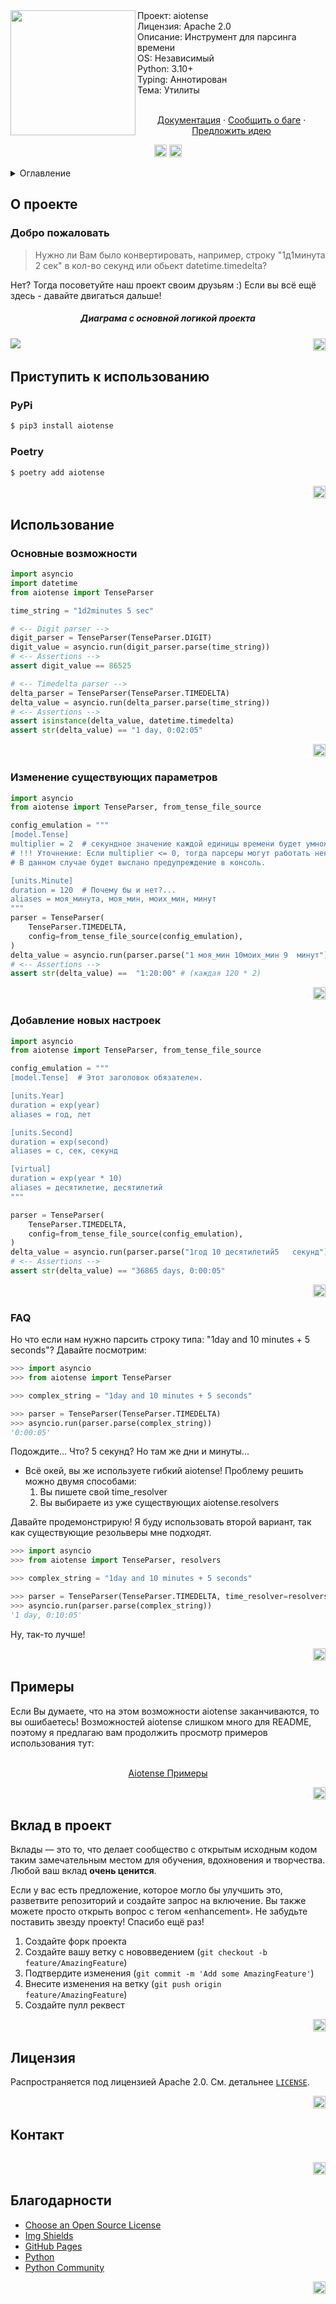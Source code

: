 <div id="top"></div>
<img src="../assets/tense-logo.jpg" align="left" width="200px"/>
Проект: aiotense
<br>
Лицензия: Apache 2.0
<br>
Описание: Инструмент для парсинга времени
<br>
OS: Независимый
<br>
Python: 3.10+
<br>
Typing: Аннотирован
<br>
Тема: Утилиты
<br />
    <p align="center">
    <br />
    <a href="https://github.com/othneildrew/Best-README-Template">Документация</a>
    ·
    <a href="https://github.com/Animatea/aiotense/issues">Сообщить о баге</a>
    ·
    <a href="https://github.com/Animatea/aiotense/issues">Предложить идею</a>
    </p>
<div id="top"></div>
<p align="center">
   <a href="i18n/ua_README.md"><img height="20" src="https://img.shields.io/badge/language-ua-green?style=social&logo=googletranslate"></a>
   <a href="../README.md"><img height="20" src="https://img.shields.io/badge/language-en-green?style=social&logo=googletranslate"></a>
</p>

<details>
  <summary>Оглавление</summary>
  <ol>
    <li>
      <a href="#о-проекте">О проекте</a>
      <ul>
        <li><a href="#добро-пожаловать">Добро пожаловать</a></li>
      </ul>
    </li>
    <li>
      <a href="#приступить-к-использованию">Приступить к использованию</a>
      <ul>
        <li><a href="#pypi">PyPi</a></li>
        <li><a href="#poetry">Poetry</a></li>
      </ul>
    </li>
    <li>
      <a href="#использование">Использование</a>
      <ul>
        <li><a href="#основные-возможности">Основные возможности</a></li>
        <li><a href="#изменение-существующих-параметров">Изменение существующих параметров</a></li>
        <li><a href="#добавление-новых-настроек">Добавление новых настроек</a></li>
        <li><a href="#faq">FAQ</a></li>
      </ul>
    </li>
    <li><a href="#примеры">Примеры</a></li>
    <li><a href="#вклад-в-проект">Вклад в проект</a></li>
    <li><a href="#лицензия">Лицензия</a></li>
    <li><a href="#контакт">Контакт</a></li>
    <li><a href="#благодарности">Благодарности</a></li>
  </ol>
</details>

## О проекте
### Добро пожаловать
> Нужно ли Вам было конвертировать, например, строку "1д1минута 2 сек" 
в кол-во секунд или обьект datetime.timedelta?

Нет? Тогда посоветуйте наш проект своим друзьям :) Если вы всё ещё здесь - давайте двигаться дальше!

<h5 align="center">Диаграма с основной логикой проекта</h5>
<img src="../assets/tense-uml.jpg" align="left"/>

<p align="right"><a href="#top"><img height="20" src="https://img.shields.io/badge/вернуться в-начало-green?style=social&logo=github"></a></p>

## Приступить к использованию
### PyPi
```bash
$ pip3 install aiotense
```

### Poetry
```bash
$ poetry add aiotense
```
<p align="right"><a href="#top"><img height="20" src="https://img.shields.io/badge/вернуться в-начало-green?style=social&logo=github"></a></p>

## Использование
### Основные возможности
```py
import asyncio
import datetime
from aiotense import TenseParser

time_string = "1d2minutes 5 sec"

# <-- Digit parser -->
digit_parser = TenseParser(TenseParser.DIGIT)
digit_value = asyncio.run(digit_parser.parse(time_string))
# <-- Assertions -->
assert digit_value == 86525

# <-- Timedelta parser -->
delta_parser = TenseParser(TenseParser.TIMEDELTA)
delta_value = asyncio.run(delta_parser.parse(time_string))
# <-- Assertions -->
assert isinstance(delta_value, datetime.timedelta)
assert str(delta_value) == "1 day, 0:02:05"
```
<p align="right"><a href="#top"><img height="20" src="https://img.shields.io/badge/вернуться в-начало-green?style=social&logo=github"></a></p>

### Изменение существующих параметров
```py
import asyncio
from aiotense import TenseParser, from_tense_file_source

config_emulation = """
[model.Tense]
multiplier = 2  # секундное значение каждой единицы времени будет умножено на 2
# !!! Уточнение: Если multiplier <= 0, тогда парсеры могут работать некорректно 
# В данном случае будет выслано предупреждение в консоль.

[units.Minute]
duration = 120  # Почему бы и нет?...
aliases = моя_минута, моя_мин, моих_мин, минут
"""
parser = TenseParser(
    TenseParser.TIMEDELTA,
    config=from_tense_file_source(config_emulation),
)
delta_value = asyncio.run(parser.parse("1 моя_мин 10моих_мин 9  минут"))
# <-- Assertions -->
assert str(delta_value) ==  "1:20:00" # (каждая 120 * 2)
```
<p align="right"><a href="#top"><img height="20" src="https://img.shields.io/badge/вернуться в-начало-green?style=social&logo=github"></a></p>

### Добавление новых настроек
```py
import asyncio
from aiotense import TenseParser, from_tense_file_source

config_emulation = """
[model.Tense]  # Этот заголовок обязателен.

[units.Year]
duration = exp(year)
aliases = год, лет

[units.Second]
duration = exp(second)
aliases = с, сек, секунд

[virtual]
duration = exp(year * 10)
aliases = десятилетие, десятилетий
"""

parser = TenseParser(
    TenseParser.TIMEDELTA,
    config=from_tense_file_source(config_emulation),
)
delta_value = asyncio.run(parser.parse("1год 10 десятилетий5   секунд"))
# <-- Assertions -->
assert str(delta_value) == "36865 days, 0:00:05"
```
<p align="right"><a href="#top"><img height="20" src="https://img.shields.io/badge/вернуться в-начало-green?style=social&logo=github"></a></p>

### FAQ
Но что если нам нужно парсить строку типа: "1day and 10 minutes + 5 seconds"?
Давайте посмотрим:
```py
>>> import asyncio
>>> from aiotense import TenseParser

>>> complex_string = "1day and 10 minutes + 5 seconds"

>>> parser = TenseParser(TenseParser.TIMEDELTA)
>>> asyncio.run(parser.parse(complex_string))
'0:00:05'
```
Подождите... Что? 5 секунд? Но там же дни и минуты...
- Всё окей, вы же используете гибкий aiotense! Проблему решить можно двумя способами:
  1) Вы пишете свой time_resolver
  2) Вы выбираете из уже существующих aiotense.resolvers

Давайте продемонстрирую!
Я буду использовать второй вариант, так как существующие резольверы мне подходят.
```py
>>> import asyncio
>>> from aiotense import TenseParser, resolvers

>>> complex_string = "1day and 10 minutes + 5 seconds"

>>> parser = TenseParser(TenseParser.TIMEDELTA, time_resolver=resolvers.smart_resolver)
>>> asyncio.run(parser.parse(complex_string)) 
'1 day, 0:10:05'
```
Ну, так-то лучше!
<p align="right"><a href="#top"><img height="20" src="https://img.shields.io/badge/вернуться в-начало-green?style=social&logo=github"></a></p>

## Примеры
Если Вы думаете, что на этом возможности aiotense заканчиваются, то вы ошибаетесь!
Возможностей aiotense слишком много для README, поэтому я предлагаю вам продолжить просмотр 
примеров использования тут:
<p align="center">
<br />
<a href="https://github.com/Animatea/aiotense/tree/main/examples">Aiotense Примеры</a>
</p>
<p align="right"><a href="#top"><img height="20" src="https://img.shields.io/badge/вернуться в-начало-green?style=social&logo=github"></a></p>

## Вклад в проект

Вклады — это то, что делает сообщество с открытым исходным кодом таким замечательным местом для обучения, вдохновения и творчества. Любой ваш вклад **очень ценится**.

Если у вас есть предложение, которое могло бы улучшить это, разветвите репозиторий и создайте запрос на включение. Вы также можете просто открыть вопрос с тегом «enhancement».
Не забудьте поставить звезду проекту! Спасибо ещё раз!

1. Создайте форк проекта
2. Создайте вашу ветку с нововведением (`git checkout -b feature/AmazingFeature`)
3. Подтвердите изменения (`git commit -m 'Add some AmazingFeature'`)
4. Внесите изменения на ветку (`git push origin feature/AmazingFeature`)
5. Создайте пулл реквест
<p align="right"><a href="#top"><img height="20" src="https://img.shields.io/badge/вернуться в-начало-green?style=social&logo=github"></a></p>

<!-- LICENSE -->
## Лицензия

Распространяется под лицензией Apache 2.0. См. детальнее [`LICENSE`](https://github.com/Animatea/aiotense/blob/main/LICENSE).

<p align="right"><a href="#top"><img height="20" src="https://img.shields.io/badge/вернуться в-начало-green?style=social&logo=github"></a></p>


<!-- CONTACT -->
## Контакт
<div align="left">
    <a href="https://discord.com/invite/KKUFRZCt4f"><img src="https://discordapp.com/api/guilds/744099317836677161/widget.png?style=banner4" alt="" /></a>
</div>

<p align="right"><a href="#top"><img height="20" src="https://img.shields.io/badge/вернуться в-начало-green?style=social&logo=github"></a></p>


## Благодарности
* [Choose an Open Source License](https://choosealicense.com)
* [Img Shields](https://shields.io)
* [GitHub Pages](https://pages.github.com)
* [Python](https://www.python.org)
* [Python Community](https://www.python.org/community/)

<p align="right"><a href="#top"><img height="20" src="https://img.shields.io/badge/вернуться в-начало-green?style=social&logo=github"></a></p>
